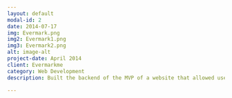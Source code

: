 ```yaml
---
layout: default
modal-id: 2
date: 2014-07-17
img: Evermark.png
img2: Evermark1.png
img3: Evermark2.png
alt: image-alt
project-date: April 2014
client: Evermarkme
category: Web Development
description: Built the backend of the MVP of a website that allowed users to aggregate their social network profiles similar to about.me. Used Ruby on Rails to create an API for the front end developer to integrate with using AngularJS.

---
```

